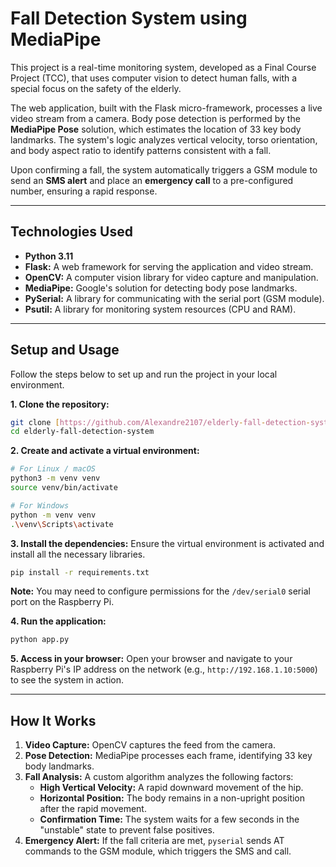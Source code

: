 # Fall Detection System using MediaPipe

This project is a real-time monitoring system, developed as a Final Course Project (TCC), that uses computer vision to detect human falls, with a special focus on the safety of the elderly.

The web application, built with the Flask micro-framework, processes a live video stream from a camera. Body pose detection is performed by the **MediaPipe Pose** solution, which estimates the location of 33 key body landmarks. The system's logic analyzes vertical velocity, torso orientation, and body aspect ratio to identify patterns consistent with a fall.

Upon confirming a fall, the system automatically triggers a GSM module to send an **SMS alert** and place an **emergency call** to a pre-configured number, ensuring a rapid response.

---

## Technologies Used
* **Python 3.11**
* **Flask:** A web framework for serving the application and video stream.
* **OpenCV:** A computer vision library for video capture and manipulation.
* **MediaPipe:** Google's solution for detecting body pose landmarks.
* **PySerial:** A library for communicating with the serial port (GSM module).
* **Psutil:** A library for monitoring system resources (CPU and RAM).

---

## Setup and Usage

Follow the steps below to set up and run the project in your local environment.

**1. Clone the repository:**
```bash
git clone [https://github.com/Alexandre2107/elderly-fall-detection-system.git](https://github.com/Alexandre2107/elderly-fall-detection-system.git)
cd elderly-fall-detection-system
```

**2. Create and activate a virtual environment:**
```bash
# For Linux / macOS
python3 -m venv venv
source venv/bin/activate

# For Windows
python -m venv venv
.\venv\Scripts\activate
```

**3. Install the dependencies:**
Ensure the virtual environment is activated and install all the necessary libraries.
```bash
pip install -r requirements.txt
```
**Note:** You may need to configure permissions for the `/dev/serial0` serial port on the Raspberry Pi.

**4. Run the application:**
```bash
python app.py
```

**5. Access in your browser:**
Open your browser and navigate to your Raspberry Pi's IP address on the network (e.g., `http://192.168.1.10:5000`) to see the system in action.

---

## How It Works

1.  **Video Capture:** OpenCV captures the feed from the camera.
2.  **Pose Detection:** MediaPipe processes each frame, identifying 33 key body landmarks.
3.  **Fall Analysis:** A custom algorithm analyzes the following factors:
    * **High Vertical Velocity:** A rapid downward movement of the hip.
    * **Horizontal Position:** The body remains in a non-upright position after the rapid movement.
    * **Confirmation Time:** The system waits for a few seconds in the "unstable" state to prevent false positives.
4.  **Emergency Alert:** If the fall criteria are met, `pyserial` sends AT commands to the GSM module, which triggers the SMS and call.
